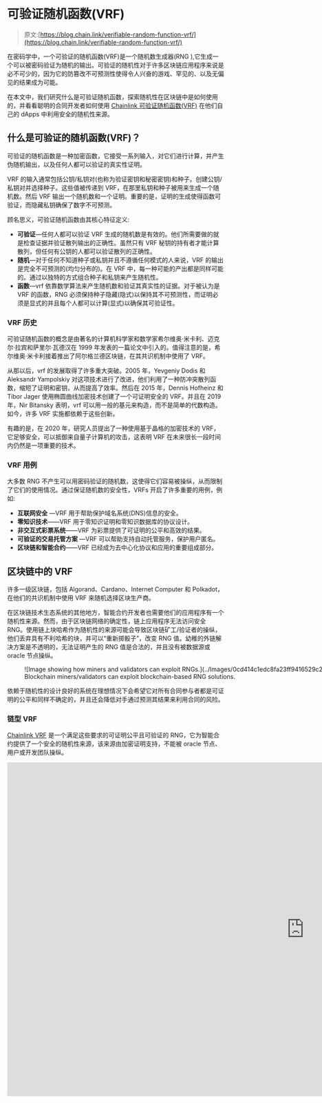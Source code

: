 # 可验证随机函数(VRF)

> 原文:[https://blog.chain.link/verifiable-random-function-vrf/](https://blog.chain.link/verifiable-random-function-vrf/)

在密码学中，一个可验证的随机函数(VRF)是一个随机数生成器(RNG ),它生成一个可以被密码验证为随机的输出。可验证的随机性对于许多区块链应用程序来说是必不可少的，因为它的防篡改不可预测性使得令人兴奋的游戏、罕见的[](https://chain.link/education/nfts)、以及无偏见的结果成为可能。

在本文中，我们研究什么是可验证随机函数，探索随机性在区块链中是如何使用的，并看看聪明的合同开发者如何使用 [Chainlink 可验证随机函数(VRF)](https://chain.link/solutions/chainlink-vrf) 在他们自己的 dApps 中利用安全的随机性来源。

## 什么是可验证的随机函数(VRF)？

可验证的随机函数是一种加密函数，它接受一系列输入，对它们进行计算，并产生伪随机输出，以及任何人都可以验证的真实性证明。

VRF 的输入通常包括公钥/私钥对(也称为验证密钥和秘密密钥)和种子。创建公钥/私钥对并选择种子。这些值被传递到 VRF，在那里私钥和种子被用来生成一个随机数。然后 VRF 输出一个随机数和一个证明。重要的是，证明的生成使得函数可验证，而隐藏私钥确保了数字不可预测。

顾名思义，可验证随机函数由其核心特征定义:

*   **可验证**—任何人都可以验证 VRF 生成的随机数是有效的。他们所需要做的就是检查证据并验证散列输出的正确性。虽然只有 VRF 秘钥的持有者才能计算散列，但任何有公钥的人都可以验证散列的正确性。
*   **随机**—对于任何不知道种子或私钥并且不遵循任何模式的人来说，VRF 的输出是完全不可预测的(均匀分布的)。在 VRF 中，每一种可能的产出都是同样可能的。通过以独特的方式组合种子和私钥来产生随机性。
*   **函数**—vrf 依靠数学算法来产生随机数和验证其真实性的证据。对于被认为是 VRF 的函数，RNG 必须保持种子隐藏(隐式)以保持其不可预测性，而证明必须是显式的并且每个人都可以计算(显式)以确保其可验证性。

### VRF 历史

可验证随机函数的概念是由著名的计算机科学家和数学家希尔维奥·米卡利、迈克尔·拉宾和萨里尔·瓦德汉在 1999 年发表的一篇论文[](https://dash.harvard.edu/bitstream/handle/1/5028196/Vadhan_VerifRandomFunction.pdf)中引入的。值得注意的是，希尔维奥·米卡利接着推出了阿尔格兰德区块链，在其共识机制中使用了 VRF。

从那以后，vrf 的发展取得了许多重大突破。2005 年，Yevgeniy Dodis 和 Aleksandr Yampolskiy 对这项技术进行了改进，他们利用了一种防冲突散列函数，缩短了证明和密钥，从而提高了效率。然后在 2015 年，Dennis Hofheinz 和 Tibor Jager 使用椭圆曲线加密技术创建了一个可证明安全的 VRF。并且在 2019 年，Nir Bitansky 表明，vrf 可以用一般的基元来构造，而不是简单的代数构造。如今，许多 VRF 实施都依赖于这些创新。

有趣的是，在 2020 年，研究人员提出了一种使用基于晶格的加密技术的 VRF，它足够安全，可以抵御来自量子计算机的攻击，这表明 VRF 在未来很长一段时间内仍然是一项重要的技术。

### VRF 用例

大多数 RNG 不产生可以用密码验证的随机数，这使得它们容易被操纵，从而限制了它们的使用情况。通过保证随机数的安全性，VRFs 开启了许多重要的用例，例如:

*   **互联网安全** —VRF 用于帮助保护域名系统(DNS)信息的安全。
*   **零知识技术**——VRF 用于零知识证明和零知识数据库的协议设计。
*   **非交互式彩票系统**——VRF 为彩票提供了可证明的公平和高效的结果。
*   **可验证的交易托管方案** —VRF 可以帮助支持自动托管服务，保护用户匿名。
*   **区块链和智能合约**——VRF 已经成为去中心化协议和应用的重要组成部分。

## 区块链中的 VRF

许多一级区块链，包括 Algorand、Cardano、Internet Computer 和 Polkadot，在他们的共识机制中使用 VRF 来随机选择区块生产商。

在区块链技术生态系统的其他地方，智能合约开发者也需要他们的应用程序有一个随机性来源。然而，由于区块链网络的确定性，链上应用程序无法访问安全 RNG。使用链上块哈希作为随机性的来源可能会导致区块链矿工/验证者的操纵，他们丢弃具有不利哈希的块，并可以“重新掷骰子”，改变 RNG 值。幼稚的外链解决方案是不透明的，无法证明产生的 RNG 值是合法的，并且没有被数据源或 oracle 节点操纵。

<figure id="attachment_3901" aria-describedby="caption-attachment-3901" style="width: 866px" class="wp-caption alignnone">![Image showing how miners and validators can exploit RNGs.](../Images/0cd414c1edc8fa23ff9416529c250df0.png)

<figcaption id="caption-attachment-3901" class="wp-caption-text">Blockchain miners/validators can exploit blockchain-based RNG solutions.</figcaption>

</figure>

依赖于随机性的设计良好的系统在理想情况下会希望它对所有合同参与者都是可证明的公平和同样不确定的，并且还会降低对手通过预测其结果来利用合同的风险。

### 链型 VRF

[Chainlink VRF](https://chain.link/solutions/chainlink-vrf) 是一个满足这些要求的可证明公平且可验证的 RNG，它为智能合约提供了一个安全的随机性来源，该来源由加密证明支持，不能被 oracle 节点、用户或开发团队操纵。

<iframe loading="lazy" title="What Is Chainlink VRF?" width="1380" height="776" src="https://www.youtube.com/embed/eRzLNfn4LGc?feature=oembed" frameborder="0" allow="accelerometer; autoplay; clipboard-write; encrypted-media; gyroscope; picture-in-picture" allowfullscreen=""></div> <p><span style="font-weight: 400;">VRF 链家为开发商提供了一系列优惠，包括:</span></p> <ul> <li style="font-weight: 400;" aria-level="1"><b>不可预测性</b> <span style="font-weight: 400;"> —Chainlink VRF 是不可预测的:没有人能够预测随机性以增加他们成功的几率，因为在发出请求时块数据是未知的。</span></li> <li style="font-weight: 400;" aria-level="1"><b>公平</b> <span style="font-weight: 400;"> —Chainlink VRF 是公平和公正的，因为随机数基于均匀分布，这意味着该范围内的所有数字都有平等的机会被选中。</span></li> <li style="font-weight: 400;" aria-level="1"><b>随机性</b><span style="font-weight: 400;">—VRF 链可证明是随机的，因为它依赖于事先未知的块散列作为内置于 VRF 节点中的 RNG 的种子。</span></li> <li style="font-weight: 400;" aria-level="1"><b>防篡改</b><span style="font-weight: 400;">—VRF 链家是防篡改的，因为没有人——无论是甲骨文、外部实体还是开发团队——能够篡改 RNG 流程。</span></li> </ul> <p><span style="font-weight: 400;"> Chainlink VRF 作为用户和区块链之间的抽象层，使智能合约开发者能够访问安全的随机性来源，并在他们的应用程序中使用。</span></p> <figure id="attachment_3900" aria-describedby="caption-attachment-3900" style="width: 1024px" class="wp-caption alignnone"><img decoding="async" loading="lazy" class="size-full wp-image-3900" src="../Images/32fb99190ca9fd2a10929711e187dbfa.png" alt="Image showing how Chainlink VRF reduces risks to users." width="1024" height="430" srcset="https://blog.chain.link/wp-content/uploads/2020/05/Chainlink-VRF-uses-open-source-code-and-cryptography.png 1024w, https://blog.chain.link/wp-content/uploads/2020/05/Chainlink-VRF-uses-open-source-code-and-cryptography-300x126.png 300w, https://blog.chain.link/wp-content/uploads/2020/05/Chainlink-VRF-uses-open-source-code-and-cryptography-768x323.png 768w, https://blog.chain.link/wp-content/uploads/2020/05/Chainlink-VRF-uses-open-source-code-and-cryptography-24x10.png 24w, https://blog.chain.link/wp-content/uploads/2020/05/Chainlink-VRF-uses-open-source-code-and-cryptography-36x15.png 36w, https://blog.chain.link/wp-content/uploads/2020/05/Chainlink-VRF-uses-open-source-code-and-cryptography-48x20.png 48w" sizes="(max-width: 1024px) 100vw, 1024px" data-original-src="https://blog.chain.link/wp-content/uploads/2020/05/Chainlink-VRF-uses-open-source-code-and-cryptography.png"/><figcaption id="caption-attachment-3900" class="wp-caption-text">Chainlink VRF uses open-source code and cryptography to create a tamper-proof source of randomness that users can verify as fair and unbiased.</figcaption></figure> <p><span style="font-weight: 400;"> Chainlink VRF 是本文</span><a href="https://eprint.iacr.org/2017/099.pdf"><span style="font-weight: 400;"/></a><span style="font-weight: 400;">中描述的戈德堡可验证随机函数(VRF)的实现。对于每个随机性请求，Chainlink VRF 会生成一个或多个随机值，以及这些值是如何确定的加密证明。在任何消费应用程序可以使用它之前，证据在链上被发布和验证。</span></p> <h3><span style="font-weight: 400;"> Chainlink VRF 用例</span></h3> <p>在整个 Web3 生态系统中，包括在领先的 GameFi、DeFi 和 NFT 项目中，Chainlink VRF 被用作链上随机性的安全来源。</p> <p><span style="font-weight: 400;">链环</span><a href="https://blog.chain.link/blockchain-rng-use-cases-enabled-by-chainlink-vrf/">T3】VRF 用例 T5<span style="font-weight: 400;">包括:</span></a></p> <ul> <li style="font-weight: 400;" aria-level="1"><b>将随机属性分配给 NFT</b><span style="font-weight: 400;">—VRF 链环可以在铸造过程中帮助创建独特的 NFT。</span><a href="https://axieinfinity.com/"><span style="font-weight: 400;">Axie Infinity</span></a><span style="font-weight: 400;">使用 VRF 链为每个原点 Axie 提供一组随机的特征。</span></li> <li style="font-weight: 400;" aria-level="1"><b>公平分配稀有的非森林交易</b><span style="font-weight: 400;">——VRF 链家提供了可审计的证据，证明非森林交易是公平分配的。</span> <a href="https://boredapeyachtclub.com/#/"> <span style="font-weight: 400;">【百无聊赖】猿游艇俱乐部(BAYC) </span> </a> <span style="font-weight: 400;">利用 VRF chain link 向目前 BAYC NFT 持有者随机发放其新的突变血清 NFTs。</span></li> <li style="font-weight: 400;" aria-level="1"><b>不可预测的游戏结果</b><span style="font-weight: 400;">——开发者可以通过利用随机结果来构建更有趣的区块链游戏。例如，</span><a href="http://chainlinkecosystem.com/ecosystem/blockmine/"><span style="font-weight: 400;">block mine</span></a><span style="font-weight: 400;">在其下一个卡牌游戏中使用 Chainlink VRF 支持随机抽奖。</span></li> <li style="font-weight: 400;" aria-level="1"><b>公平选择参与者</b><span style="font-weight: 400;">—分发独家活动门票等令人垂涎的物品，选择奢侈品预售获奖者，并选择受欢迎的公开销售的参与者。例如，</span> <a href="https://medium.com/centaur/chainlink-vrf-used-by-centaur-to-deploy-new-standard-for-enhanced-transparency-in-public-sale-3cc0fa5b10e6"> <span style="font-weight: 400;"> Centaur </span> </a> <span style="font-weight: 400;">使用 Chainlink VRF 来选择其在线公开销售的参与者。</span></li> <li style="font-weight: 400;" aria-level="1"><b style="font-style: inherit;">随机选择获奖者</b><span style="font-weight: 400;">——通过 VRF 链家，用户将能够验证每个获奖者都是通过公正的随机来源选出的。例如，</span><a style="font-size: 16px; background-color: #ffffff;" href="https://pooltogether.us/"><span style="font-weight: 400;">【pool together】</span></a><span style="font-weight: 400;">是一款无损失储蓄游戏，它将用户存款汇集在一起，并在每日和每周的抽奖中将赢得的利息分配给随机选择的赢家。</span></li> </ul> <figure id="attachment_3899" aria-describedby="caption-attachment-3899" style="width: 1024px" class="wp-caption alignnone"><img decoding="async" loading="lazy" class="size-full wp-image-3899" src="../Images/7a9f9873b78b25c5afff670b6004dd48.png" alt="Image showing how PoolTogether uses Chainlink VRF." width="1024" height="580" srcset="https://blog.chain.link/wp-content/uploads/2020/05/How-PoolTogether-uses-Chainlink-VRF-.png 1024w, https://blog.chain.link/wp-content/uploads/2020/05/How-PoolTogether-uses-Chainlink-VRF--300x170.png 300w, https://blog.chain.link/wp-content/uploads/2020/05/How-PoolTogether-uses-Chainlink-VRF--768x435.png 768w, https://blog.chain.link/wp-content/uploads/2020/05/How-PoolTogether-uses-Chainlink-VRF--24x14.png 24w, https://blog.chain.link/wp-content/uploads/2020/05/How-PoolTogether-uses-Chainlink-VRF--36x20.png 36w, https://blog.chain.link/wp-content/uploads/2020/05/How-PoolTogether-uses-Chainlink-VRF--48x27.png 48w" sizes="(max-width: 1024px) 100vw, 1024px" data-original-src="https://blog.chain.link/wp-content/uploads/2020/05/How-PoolTogether-uses-Chainlink-VRF-.png"/><figcaption id="caption-attachment-3899" class="wp-caption-text">PoolTogether uses Chainlink VRF to help randomly choose winners in its no-loss savings game.</figcaption></figure> <h2><span style="font-weight: 400;">结论</span></h2> <p><span style="font-weight: 400;">在区块链领域，Chainlink VRF 是行业领先的安全随机数生成器(RNG)，使智能合约和非链系统能够访问可验证的防篡改随机源。</span></p> <p>提供一个既安全又可验证的随机性来源，使开发人员能够构建比当前替代方案更加开放、可访问和防篡改的系统。最终，Chainlink VRF 和智能合约有助于实现区块链的愿景，即让社会远离基于信任的薄弱系统，转向建立在 <a href="https://blog.chain.link/what-is-cryptographic-truth/"> <span style="font-weight: 400;">【加密真理】</span> </a> <span style="font-weight: 400;">基础上的更强大的基于数学的系统。</span></p> <p><span style="font-weight: 400;">如果你是一名开发人员，想要快速将你的应用程序连接到</span> <a href="https://chain.link/solutions/chainlink-vrf"> <span style="font-weight: 400;">【链接 VRF </span> </a> <span style="font-weight: 400;">，请访问</span> <a href="https://docs.chain.link/docs/chainlink-vrf/"> <span style="font-weight: 400;">开发人员文档</span> </a> <span style="font-weight: 400;">，并加入关于</span> <a href="https://discordapp.com/invite/aSK4zew"> <span style="font-weight: 400;">不和谐</span> </a> <span style="font-weight: 400;">的技术讨论。如果您想安排一次电话会议来更深入地讨论整合事宜，请点击</span> <a href="https://chainlinkcommunity.typeform.com/to/OYQO67EF?page=announcement"> <span style="font-weight: 400;">这里的</span> </a> <span style="font-weight: 400;">。</span></p> <h2><span style="font-weight: 400;">附加资源</span></h2> <ul> <li style="font-weight: 400;" aria-level="1"><a href="https://chain.link/education/smart-contracts"> <span style="font-weight: 400;">什么是智能合约？</span>T3】</a></li> <li style="font-weight: 400;" aria-level="1"><a href="https://chain.link/education/blockchain-oracles"> <span style="font-weight: 400;">什么是区块链甲骨文？</span>T3】</a></li> <li style="font-weight: 400;" aria-level="1"><a href="https://blog.chain.link/random-number-generation-solidity/"> <span style="font-weight: 400;">【随机数生成(RNG)】中</span> </a></li> <li style="font-weight: 400;" aria-level="1"><a href="https://blog.chain.link/random-numbers-nft-erc721/"> <span style="font-weight: 400;">如何在一个 NFT 中得到随机数(ERC721) </span> </a></li> </ul> <div class="widget_tag_cloud tag-list"/> </body> </html></iframe>